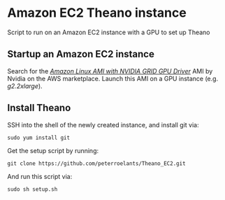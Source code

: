 # Amazon EC2 Theano instance #

Script to run on an Amazon EC2 instance with a GPU to set up Theano


## Startup an Amazon EC2 instance ##

Search for the [*Amazon Linux AMI with NVIDIA GRID GPU Driver*](https://aws.amazon.com/marketplace/pp/B00FYCDDTE) AMI by Nvidia on the AWS marketplace. Launch this AMI on a GPU instance (e.g. *g2.2xlarge*).

## Install Theano ##

SSH into the shell of the newly created instance, and install git via:

    sudo yum install git

Get the setup script by running:

    git clone https://github.com/peterroelants/Theano_EC2.git

And run this script via:

    sudo sh setup.sh

